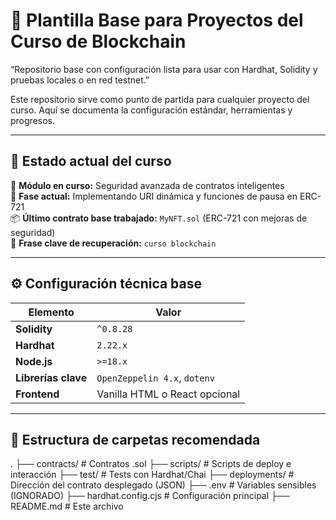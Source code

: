 # 🚀 Plantilla Base para Proyectos del Curso de Blockchain
“Repositorio base con configuración lista para usar con Hardhat, Solidity y pruebas locales o en red testnet.”


Este repositorio sirve como punto de partida para cualquier proyecto del curso. Aquí se documenta la configuración estándar, herramientas y progresos.

---

## 🧪 Estado actual del curso

📍 **Módulo en curso:** Seguridad avanzada de contratos inteligentes  
🔁 **Fase actual:** Implementando URI dinámica y funciones de pausa en ERC-721  
📦 **Último contrato base trabajado:** `MyNFT.sol` (ERC-721 con mejoras de seguridad)  
🧠 **Frase clave de recuperación:** `curso blockchain`

---

## ⚙️ Configuración técnica base

| Elemento            | Valor                        |
|---------------------|------------------------------|
| **Solidity**        | `^0.8.28`                    |
| **Hardhat**         | `2.22.x`                     |
| **Node.js**         | `>=18.x`                     |
| **Librerías clave** | `OpenZeppelin 4.x`, `dotenv` |
| **Frontend**        | Vanilla HTML o React opcional|

---

## 📁 Estructura de carpetas recomendada
.
├── contracts/             # Contratos .sol
├── scripts/               # Scripts de deploy e interacción
├── test/                  # Tests con Hardhat/Chai
├── deployments/           # Dirección del contrato desplegado (JSON)
├── .env                   # Variables sensibles (IGNORADO)
├── hardhat.config.cjs     # Configuración principal
├── README.md              # Este archivo


